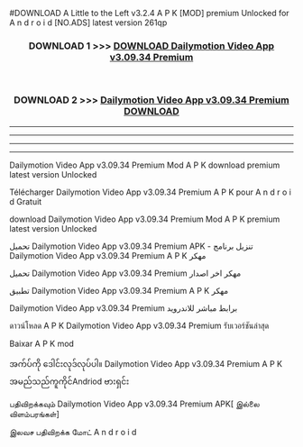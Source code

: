 #DOWNLOAD A Little to the Left v3.2.4 A P K [MOD] premium Unlocked for A n d r o i d [NO.ADS] latest version 261qp 



<div align="center">

<h3>DOWNLOAD 1 >>> <a href="https://downloadmod1.web.app/?judul=Dailymotion Video App v3.09.34 Premium   ">DOWNLOAD Dailymotion Video App v3.09.34 Premium   </a></h3><br>

<h3>DOWNLOAD 2 >>> <a href="https://downloadmod1.web.app/?judul=Dailymotion Video App v3.09.34 Premium   ">Dailymotion Video App v3.09.34 Premium    DOWNLOAD </a></h3>

</div>


----------------------------------------------------------

----------------------------------------------------------

----------------------------------------------------------

----------------------------------------------------------


Dailymotion Video App v3.09.34 Premium    Mod A P K download premium latest version Unlocked

Télécharger Dailymotion Video App v3.09.34 Premium    A P K pour A n d r o i d Gratuit

download Dailymotion Video App v3.09.34 Premium    Mod A P K premium latest version Unlocked

تحميل Dailymotion Video App v3.09.34 Premium    APK - تنزيل برنامج Dailymotion Video App v3.09.34 Premium    A P K مهكر

تحميل Dailymotion Video App v3.09.34 Premium    مهكر اخر اصدار

تطبيق Dailymotion Video App v3.09.34 Premium    A P K مهكر

Dailymotion Video App v3.09.34 Premium    برابط مباشر للاندرويد

ดาวน์โหลด A P K Dailymotion Video App v3.09.34 Premium    รับเวอร์ชันล่าสุด

Baixar A P K mod

အက်ပ်ကို ဒေါင်းလုဒ်လုပ်ပါ။ Dailymotion Video App v3.09.34 Premium    A P K အမည်သည်ကူကိုင်Andriod ဗားရှင်း

பதிவிறக்கவும் Dailymotion Video App v3.09.34 Premium    APK[ இல்லை விளம்பரங்கள்] 
 
இலவச பதிவிறக்க மோட் A n d r o i d



